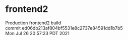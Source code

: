 # frontend2  
Production frontend2 build  
commit ed06db213af804bf5531e8c2737e84591dd1b7b5  
Mon Jul 26 20:57:23 PDT 2021  

